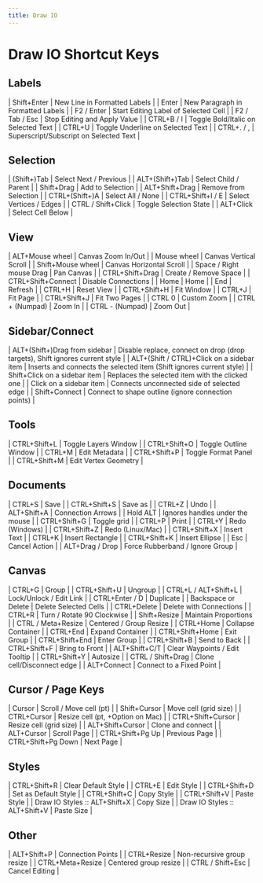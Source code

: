 ```yaml
---
title: Draw IO
---
```


# Draw IO Shortcut Keys

## Labels

| Shift+Enter | New Line in Formatted Labels |
| Enter | New Paragraph in Formatted Labels |
| F2 / Enter | Start Editing Label of Selected Cell |
| F2 / Tab / Esc | Stop Editing and Apply Value |
| CTRL+B / I | Toggle Bold/Italic on Selected Text |
| CTRL+U | Toggle Underline on Selected Text |
| CTRL+. / , | Superscript/Subscript on Selected Text |

## Selection

| (Shift+)Tab | Select Next / Previous |
| ALT+(Shift+)Tab | Select Child / Parent |
| Shift+Drag | Add to Selection |
| ALT+Shift+Drag | Remove from Selection |
| CTRL+(Shift+)A | Select All / None |
| CTRL+Shift+I / E | Select Vertices / Edges |
| CTRL / Shift+Click | Toggle Selection State |
| ALT+Click | Select Cell Below |

## View

| ALT+Mouse wheel | Canvas Zoom In/Out |
| Mouse wheel | Canvas Vertical Scroll |
| Shift+Mouse wheel | Canvas Horizontal Scroll |
| Space / Right mouse Drag | Pan Canvas |
| CTRL+Shift+Drag | Create / Remove Space |
| CTRL+Shift+Connect | Disable Connections |
| Home | Home |
| End | Refresh |
| CTRL+H | Reset View |
| CTRL+Shift+H | Fit Window |
| CTRL+J | Fit Page |
| CTRL+Shift+J | Fit Two Pages |
| CTRL 0 | Custom Zoom |
| CTRL + (Numpad) | Zoom In |
| CTRL - (Numpad) | Zoom Out |

## Sidebar/Connect

| ALT+(Shift+)Drag from sidebar | Disable replace, connect on drop (drop targets), Shift ignores current style |
| ALT+(Shift / CTRL)+Click on a sidebar item | Inserts and connects the selected item (Shift ignores current style) |
| Shift+Click on a sidebar item | Replaces the selected item with the clicked one |
| Click on a sidebar item | Connects unconnected side of selected edge |
| Shift+Connect | Connect to shape outline (ignore connection points) |

## Tools

| CTRL+Shift+L | Toggle Layers Window |
| CTRL+Shift+O | Toggle Outline Window |
| CTRL+M | Edit Metadata |
| CTRL+Shift+P | Toggle Format Panel |
| CTRL+Shift+M | Edit Vertex Geometry |

## Documents

| CTRL+S | Save |
| CTRL+Shift+S | Save as |
| CTRL+Z | Undo |
| ALT+Shift+A | Connection Arrows |
| Hold ALT | Ignores handles under the mouse |
| CTRL+Shift+G | Toggle grid |
| CTRL+P | Print |
| CTRL+Y | Redo (Windows) |
| CTRL+Shift+Z | Redo (Linux/Mac) |
| CTRL+Shift+X | Insert Text |
| CTRL+K | Insert Rectangle |
| CTRL+Shift+K | Insert Ellipse |
| Esc | Cancel Action |
| ALT+Drag / Drop | Force Rubberband / Ignore Group |

## Canvas

| CTRL+G | Group |
| CTRL+Shift+U | Ungroup |
| CTRL+L / ALT+Shift+L | Lock/Unlock / Edit Link |
| CTRL+Enter / D | Duplicate |
| Backspace or Delete | Delete Selected Cells |
| CTRL+Delete | Delete with Connections |
| CTRL+R | Turn / Rotate 90 Clockwise |
| Shift+Resize | Maintain Proportions |
| CTRL / Meta+Resize | Centered / Group Resize |
| CTRL+Home | Collapse Container |
| CTRL+End | Expand Container |
| CTRL+Shift+Home | Exit Group |
| CTRL+Shift+End | Enter Group |
| CTRL+Shift+B | Send to Back |
| CTRL+Shift+F | Bring to Front |
| ALT+Shift+C/T | Clear Waypoints / Edit Tooltip |
| CTRL+Shift+Y | Autosize |
| CTRL / Shift+Drag | Clone cell/Disconnect edge |
| ALT+Connect | Connect to a Fixed Point |

## Cursor / Page Keys

| Cursor | Scroll / Move cell (pt) |
| Shift+Cursor | Move cell (grid size) |
| CTRL+Cursor | Resize cell (pt, +Option on Mac) |
| CTRL+Shift+Cursor | Resize cell (grid size) |
| ALT+Shift+Cursor | Clone and connect |
| ALT+Cursor | Scroll Page |
| CTRL+Shift+Pg Up | Previous Page |
| CTRL+Shift+Pg Down | Next Page |

## Styles

| CTRL+Shift+R | Clear Default Style |
| CTRL+E | Edit Style |
| CTRL+Shift+D | Set as Default Style |
| CTRL+Shift+C | Copy Style |
| CTRL+Shift+V | Paste Style |
| Draw IO Styles :: ALT+Shift+X | Copy Size |
| Draw IO Styles :: ALT+Shift+V | Paste Size |

## Other

| ALT+Shift+P | Connection Points |
| CTRL+Resize | Non-recursive group resize |
| CTRL+Meta+Resize | Centered group resize |
| CTRL / Shift+Esc | Cancel Editing |

